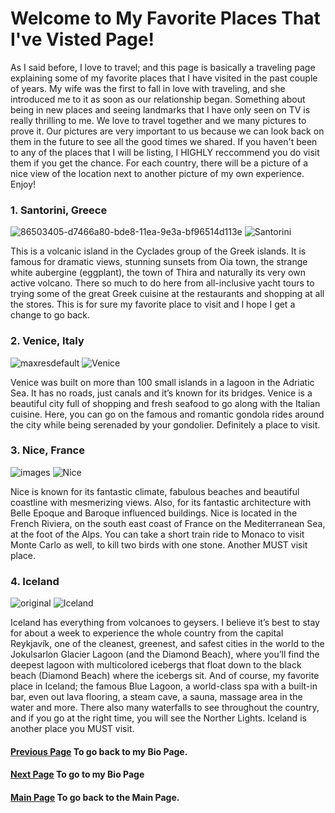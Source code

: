 # Welcome to My Favorite Places That I've Visted Page!
As I said before, I love to travel; and this page is basically a traveling page explaining some of my favorite places that I have visited in the past couple of years. My wife was the first to fall in love with traveling, and she introduced me to it as soon as our relationship began. Something about being in new places and seeing landmarks that I have only seen on TV is really thrilling to me. We love to travel together and we many pictures to prove it. Our pictures are very important to us because we can look back on them in the future to see all the good times we shared. If you haven't been to any of the places that I will be listing, I HIGHLY reccommend you do visit them if you get the chance. For each country, there will be a picture of a nice view of the location next to another picture of my own experience. Enjoy!

### 1. Santorini, Greece 
![86503405-d7466a80-bde8-11ea-9e3a-bf96514d113e](https://user-images.githubusercontent.com/67583875/86503764-1f1ac100-bdec-11ea-809d-7ccfcd2c0606.jpg) ![Santorini](https://user-images.githubusercontent.com/67583875/86503776-38237200-bdec-11ea-9bb4-43b5738e5a49.jpg) 

This is a volcanic island in the Cyclades group of the Greek islands. It is famous for dramatic views, stunning sunsets from Oia town, the strange white aubergine (eggplant), the town of Thira and naturally its very own active volcano. There so much to do here from all-inclusive yacht tours to trying some of the great Greek cuisine at the restaurants and shopping at all the stores. This is for sure my favorite place to visit and I hope I get a change to go back.

 

### 2. Venice, Italy 
![maxresdefault](https://user-images.githubusercontent.com/67583875/86503802-8d5f8380-bdec-11ea-9710-56342c5c6bc0.jpg) ![Venice](https://user-images.githubusercontent.com/67583875/86503836-ecbd9380-bdec-11ea-83ac-dc9d0858fe56.jpg)

Venice was built on more than 100 small islands in a lagoon in the Adriatic Sea. It has no roads, just canals and it’s known for its bridges. Venice is a beautiful city full of shopping and fresh seafood to go along with the Italian cuisine. Here, you can go on the famous and romantic gondola rides around the city while being serenaded by your gondolier. Definitely a place to visit. 

### 3. Nice, France 
![images](https://user-images.githubusercontent.com/67583875/86504283-a0288700-bdf1-11ea-8ade-57fa3c66e548.jpg) ![Nice](https://user-images.githubusercontent.com/67583875/86504037-2b544d80-bdef-11ea-849a-439c859f33d3.jpg) 

Nice is known for its fantastic climate, fabulous beaches and beautiful coastline with mesmerizing views. Also, for its fantastic architecture with Belle Epoque and Baroque influenced buildings. Nice is located in the French Riviera, on the south east coast of France on the Mediterranean Sea, at the foot of the Alps. You can take a short train ride to Monaco to visit Monte Carlo as well, to kill two birds with one stone. Another MUST visit place. 

### 4. Iceland
![original](https://user-images.githubusercontent.com/67583875/86504313-f85f8900-bdf1-11ea-9ce8-2c366e7d3881.jpg) ![Iceland](https://user-images.githubusercontent.com/67583875/86504323-12996700-bdf2-11ea-9c4c-6b27f89c579e.jpg)

Iceland has everything from volcanoes to geysers. I believe it’s best to stay for about a week to experience the whole country from the capital Reykjavík, one of the cleanest, greenest, and safest cities in the world to the Jokulsarlon Glacier Lagoon (and the Diamond Beach), where you’ll find the deepest lagoon with multicolored icebergs that float down to the black beach (Diamond Beach) where the icebergs sit. And of course, my favorite place in Iceland; the famous Blue Lagoon, a world-class spa with a built-in bar, even out lava flooring, a steam cave, a sauna, massage area in the water and more. There also many waterfalls to see throughout the country, and if you go at the right time, you will see the Norther Lights. Iceland is another place you MUST visit. 

#### [Previous Page](bio.md) To go back to my Bio Page.

#### [Next Page](robots.md) To go to my Bio Page

#### [Main Page](index.md) To go back to the Main Page. 
